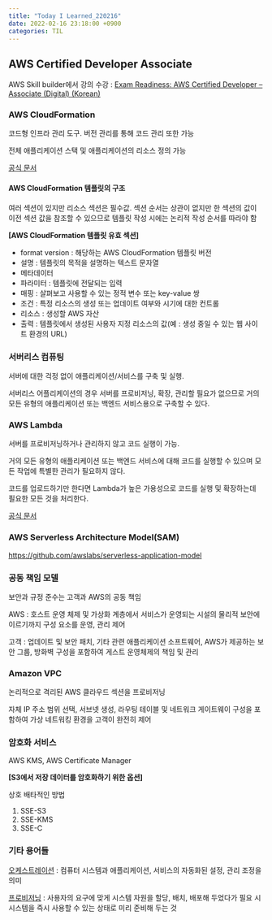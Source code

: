 ```yaml
---
title: "Today I Learned_220216"
date: 2022-02-16 23:18:00 +0900
categories: TIL
---
```


## AWS Certified Developer Associate
AWS Skill builder에서 강의 수강 : [Exam Readiness: AWS Certified Developer – Associate (Digital) (Korean)](https://explore.skillbuilder.aws/learn/course/1022/exam-readiness-aws-certified-developer-associate-digital-korean)

### AWS CloudFormation
코드형 인프라 관리 도구. 버전 관리를 통해 코드 관리 또한 가능

전체 애플리케이션 스택 및 애플리케이션의 리소스 정의 가능

[공식 문서](https://docs.aws.amazon.com/AWSCloudFormation/latest/UserGuide/Welcome.html)

#### AWS CloudFormation 템플릿의 구조
여러 섹션이 있지만 리소스 섹션은 필수값. 섹션 순서는 상관이 없지만 한 섹션의 값이 이전 섹션 값을 참조할 수 있으므로 템플릿 작성 시에는 논리적 작성 순서를 따라야 함

**[AWS CloudFormation 템플릿 유효 섹션]**

 - format version : 해당하는 AWS CloudFormation 템플릿 버전
 - 설명 : 템플릿의 목적을 설명하는 텍스트 문자열
 - 메타데이터
 - 파라미터 : 템플릿에 전달되는 입력
 - 매핑 : 살펴보고 사용할 수 있는 정적 변수 또는 key-value 쌍
 - 조건 : 특정 리소스의 생성 또는 업데이트 여부와 시기에 대한 컨트롤
 - 리소스 : 생성할 AWS 자산
 - 출력 : 템플릿에서 생성된 사용자 지정 리소스의 값(예 : 생성 중일 수 있는 웹 사이트 환경의 URL)

### 서버리스 컴퓨팅
서버에 대한 걱정 없이 애플리케이션/서비스를 구축 및 실행.

서버리스 어플리케이션의 경우 서버를 프로비저닝, 확장, 관리할 필요가 없으므로 거의 모든 유형의 애플리케이션 또는 백엔드 서비스용으로 구축할 수 있다.

### AWS Lambda

서버를 프로비저닝하거나 관리하지 않고 코드 실행이 가능.

거의 모든 유형의 애플리케이션 또는 백엔드 서비스에 대해 코드를 실행할 수 있으며 모든 작업에 특별한 관리가 필요하지 않다.

코드를 업로드하기만 한다면 Lambda가 높은 가용성으로 코드를 실행 및 확장하는데 필요한 모든 것을 처리한다.

[공식 문서](https://docs.aws.amazon.com/lambda/latest/dg/deploying-lambda-apps.html)

### AWS Serverless Architecture Model(SAM)

https://github.com/awslabs/serverless-application-model


### 공동 책임 모델
보안과 규정 준수는 고객과 AWS의 공동 책임

AWS : 호스트 운영 체제 및 가상화 계층에서 서비스가 운영되는 시설의 물리적 보안에 이르기까지 구성 요소를 운영, 관리 제어

고객 : 업데이트 및 보안 패치, 기타 관련 애플리케이션 소프트웨어, AWS가 제공하는 보안 그룹, 방화벽 구성을 포함하여 게스트 운영체제의 책임 및 관리


### Amazon VPC
논리적으로 격리된 AWS 클라우드 섹션을 프로비저닝

자체 IP 주소 범위 선택, 서브넷 생성, 라우팅 테이블 및 네트워크 게이트웨이 구성을 포함하여 가상 네트워킹 환경을 고객이 완전히 제어

### 암호화 서비스
AWS KMS, AWS Certificate Manager

**[S3에서 저장 데이터를 암호화하기 위한 옵션]**

상호 배타적인 방법

1. SSE-S3
2. SSE-KMS
3. SSE-C


### 기타 용어들
[오케스트레이션](https://www.redhat.com/ko/topics/automation/what-is-orchestration) : 컴퓨터 시스템과 애플리케이션, 서비스의 자동화된 설정, 관리 조정을 의미

[프로비저닝](https://ko.wikipedia.org/wiki/%ED%94%84%EB%A1%9C%EB%B9%84%EC%A0%80%EB%8B%9D) : 사용자의 요구에 맞게 시스템 자원을 할당, 배치, 배포해 두었다가 필요 시 시스템을 즉시 사용할 수 있는 상태로 미리 준비해 두는 것